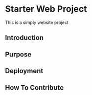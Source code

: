 # Starter Web Project

This is a simply website project

## Introduction

## Purpose

## Deployment

## How To Contribute